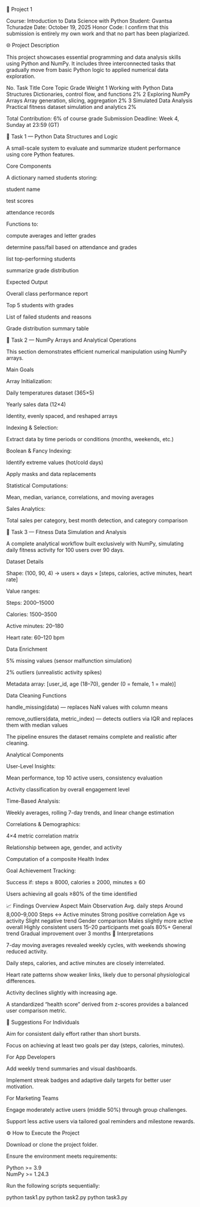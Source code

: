 🧮 Project 1 

Course: Introduction to Data Science with Python
Student: Gvantsa Tchuradze
Date: October 19, 2025
Honor Code: I confirm that this submission is entirely my own work and that no part has been plagiarized.

🌐 Project Description

This project showcases essential programming and data analysis skills using Python and NumPy.
It includes three interconnected tasks that gradually move from basic Python logic to applied numerical data exploration.

No.	Task Title	Core Topic	Grade Weight
1	Working with Python Data Structures	Dictionaries, control flow, and functions	2%
2	Exploring NumPy Arrays	Array generation, slicing, aggregation	2%
3	Simulated Data Analysis	Practical fitness dataset simulation and analytics	2%

Total Contribution: 6% of course grade
Submission Deadline: Week 4, Sunday at 23:59 (GT)

🔹 Task 1 — Python Data Structures and Logic

A small-scale system to evaluate and summarize student performance using core Python features.

Core Components

A dictionary named students storing:

student name

test scores

attendance records

Functions to:

compute averages and letter grades

determine pass/fail based on attendance and grades

list top-performing students

summarize grade distribution

Expected Output

Overall class performance report

Top 5 students with grades

List of failed students and reasons

Grade distribution summary table

🔹 Task 2 — NumPy Arrays and Analytical Operations

This section demonstrates efficient numerical manipulation using NumPy arrays.

Main Goals

Array Initialization:

Daily temperatures dataset (365×5)

Yearly sales data (12×4)

Identity, evenly spaced, and reshaped arrays

Indexing & Selection:

Extract data by time periods or conditions (months, weekends, etc.)

Boolean & Fancy Indexing:

Identify extreme values (hot/cold days)

Apply masks and data replacements

Statistical Computations:

Mean, median, variance, correlations, and moving averages

Sales Analytics:

Total sales per category, best month detection, and category comparison

🔹 Task 3 — Fitness Data Simulation and Analysis

A complete analytical workflow built exclusively with NumPy, simulating daily fitness activity for 100 users over 90 days.

Dataset Details

Shape: (100, 90, 4) → users × days × [steps, calories, active minutes, heart rate]

Value ranges:

Steps: 2000–15000

Calories: 1500–3500

Active minutes: 20–180

Heart rate: 60–120 bpm

Data Enrichment

5% missing values (sensor malfunction simulation)

2% outliers (unrealistic activity spikes)

Metadata array: [user_id, age (18–70), gender (0 = female, 1 = male)]

Data Cleaning Functions

handle_missing(data) — replaces NaN values with column means

remove_outliers(data, metric_index) — detects outliers via IQR and replaces them with median values

The pipeline ensures the dataset remains complete and realistic after cleaning.

Analytical Components

User-Level Insights:

Mean performance, top 10 active users, consistency evaluation

Activity classification by overall engagement level

Time-Based Analysis:

Weekly averages, rolling 7-day trends, and linear change estimation

Correlations & Demographics:

4×4 metric correlation matrix

Relationship between age, gender, and activity

Computation of a composite Health Index

Goal Achievement Tracking:

Success if: steps ≥ 8000, calories ≥ 2000, minutes ≥ 60

Users achieving all goals ≥80% of the time identified

📈 Findings Overview
Aspect	Main Observation
Avg. daily steps	Around 8,000–9,000
Steps ↔ Active minutes	Strong positive correlation
Age vs activity	Slight negative trend
Gender comparison	Males slightly more active overall
Highly consistent users	15–20 participants met goals 80%+
General trend	Gradual improvement over 3 months
🧩 Interpretations

7-day moving averages revealed weekly cycles, with weekends showing reduced activity.

Daily steps, calories, and active minutes are closely interrelated.

Heart rate patterns show weaker links, likely due to personal physiological differences.

Activity declines slightly with increasing age.

A standardized “health score” derived from z-scores provides a balanced user comparison metric.

💬 Suggestions
For Individuals

Aim for consistent daily effort rather than short bursts.

Focus on achieving at least two goals per day (steps, calories, minutes).

For App Developers

Add weekly trend summaries and visual dashboards.

Implement streak badges and adaptive daily targets for better user motivation.

For Marketing Teams

Engage moderately active users (middle 50%) through group challenges.

Support less active users via tailored goal reminders and milestone rewards.

⚙️ How to Execute the Project

Download or clone the project folder.

Ensure the environment meets requirements:

Python >= 3.9  
NumPy >= 1.24.3


Run the following scripts sequentially:

python task1.py
python task2.py
python task3.py
